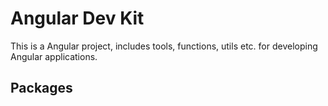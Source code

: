 # Angular Dev Kit

This is a Angular project, includes tools, functions, utils etc. for developing Angular applications.

## Packages

